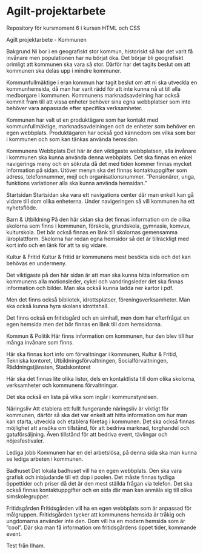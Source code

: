 # Agilt-projektarbete
Repository för kursmoment 6 i kursen HTML och CSS

Agilt projektarbete - Kommunen
 
Bakgrund
Ni bor i en geografiskt stor kommun, historiskt så har det varit få invånare men populationen har nu börjat öka. Det börjar bli geografiskt orimligt att kommunen ska vara så stor. Därför har det tagits beslut om att kommunen ska delas upp i mindre kommuner.

Kommunfullmäktige i eran kommun har tagit beslut om att ni ska utveckla en kommunhemsida, då man har varit rädd för att inte kunna nå ut till alla medborgare i kommunen. Kommunens marknadsavdelning har också kommit fram till att vissa enheter behöver sina egna webbplatser som inte behöver vara anpassade efter specifika verksamheter.

Kommunen har valt ut en produktägare som har kontakt med kommunfullmäktige, marknadsavdelningen och de enheter som behöver en egen webbplats. Produktägaren har också god kännedom om vilka som bor i kommunen och som kan tänkas använda hemsidan.

 


Kommunens Webbplats
Det här är den viktigaste webbplatsen, alla invånare i kommunen ska kunna använda denna webbplats. Det ska finnas en enkel navigerings meny och en sökruta då det med tiden kommer finnas mycket information på sidan. Utöver menyn ska det finnas kontaktuppgifter som adress, telefonnummer, mejl och organisationsnummer.
”Pensionärer, unga, funktions variationer alla ska kunna använda hemsidan.”


Startsidan
Startsidan ska vara ett navigations center där man enkelt kan gå vidare till dom olika enheterna.
Under navigeringen så vill kommunen ha ett nyhetsflöde.


Barn & Utbildning
På den här sidan ska det finnas information om de olika skolorna som finns i kommunen, förskola, grundskola, gymnasie, komvux, kulturskola. Det bör också finnas en länk till skolornas gemensamma läroplattform. Skolorna har redan egna hemsidor så det är tillräckligt med kort info och en länk för att ta sig vidare. 


Kultur & Fritid
Kultur & fritid är kommunens mest besökta sida och det kan behövas en undermeny. 

Det viktigaste på den här sidan är att man ska kunna hitta information om kommunens alla motionsleder, cykel och vandringsleder det ska finnas information och bilder. Man ska också kunna ladda ner kartor i pdf.

Men det finns också bibliotek, idrottsplatser, föreningsverksamheter. Man ska också kunna hyra skolans idrottshall. 

Det finns också en fritidsgård och en simhall, men dom har efterfrågat en egen hemsida men det bör finnas en länk till dom hemsidorna.


Kommun & Politik
Här finns information om kommunen, hur den blev till hur många invånare som finns.

Här ska finnas kort info om förvaltningar i kommunen, Kultur & Fritid, Tekniska kontoret, Utbildningsförvaltningen, Socialförvaltningen, Räddningstjänsten, Stadskontoret

Här ska det finnas lite olika listor, dels en kontaktlista till dom olika skolorna, verksamheter och kommunens förvaltningar.

 Det ska också en lista på vilka som ingår i kommunstyrelsen.


Näringsliv
Att etablera ett fullt fungerande näringsliv är viktigt för kommunen, därför så ska det var enkelt att hitta information om hur man kan starta, utveckla och etablera företag i kommunen. Det ska också finnas möjlighet att ansöka om tillstånd, för att bedriva marknad, torghandel och gatuförsäljning. Även tillstånd för att bedriva event, tävlingar och nöjesfestivaler.


Lediga jobb
Kommunen har en del arbetslösa, på denna sida ska man kunna se lediga arbeten i kommunen.


Badhuset
Det lokala badhuset vill ha en egen webbplats. 
Den ska vara grafisk och inbjudande till ett dop i poolen. Det måste finnas tydliga öppettider och priser då det är den mest ställda frågan via telefon. Det ska också finnas kontaktuppgifter och en sida där man kan anmäla sig till olika simskolegrupper.


Fritidsgården
Fritidsgården vill ha en egen webbplats som är anpassad för målgruppen. 
Fritidsgården tycker att kommunens hemsida är tråkig och ungdomarna använder inte den. Dom vill ha en modern hemsida som är ”cool”. Där ska man få information om fritidsgårdens öppet tider, kommande event. 

Test från Ilham.
